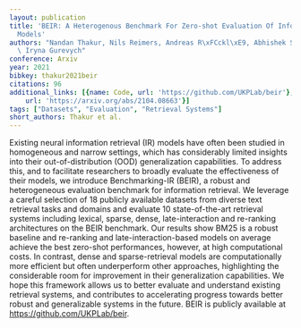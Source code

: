 ```yaml
---
layout: publication
title: 'BEIR: A Heterogenous Benchmark For Zero-shot Evaluation Of Information Retrieval
  Models'
authors: "Nandan Thakur, Nils Reimers, Andreas R\xFCckl\xE9, Abhishek Srivastava,\
  \ Iryna Gurevych"
conference: Arxiv
year: 2021
bibkey: thakur2021beir
citations: 96
additional_links: [{name: Code, url: 'https://github.com/UKPLab/beir'}, {name: Paper,
    url: 'https://arxiv.org/abs/2104.08663'}]
tags: ["Datasets", "Evaluation", "Retrieval Systems"]
short_authors: Thakur et al.
---
```

Existing neural information retrieval (IR) models have often been studied in
homogeneous and narrow settings, which has considerably limited insights into
their out-of-distribution (OOD) generalization capabilities. To address this,
and to facilitate researchers to broadly evaluate the effectiveness of their
models, we introduce Benchmarking-IR (BEIR), a robust and heterogeneous
evaluation benchmark for information retrieval. We leverage a careful selection
of 18 publicly available datasets from diverse text retrieval tasks and domains
and evaluate 10 state-of-the-art retrieval systems including lexical, sparse,
dense, late-interaction and re-ranking architectures on the BEIR benchmark. Our
results show BM25 is a robust baseline and re-ranking and
late-interaction-based models on average achieve the best zero-shot
performances, however, at high computational costs. In contrast, dense and
sparse-retrieval models are computationally more efficient but often
underperform other approaches, highlighting the considerable room for
improvement in their generalization capabilities. We hope this framework allows
us to better evaluate and understand existing retrieval systems, and
contributes to accelerating progress towards better robust and generalizable
systems in the future. BEIR is publicly available at
https://github.com/UKPLab/beir.